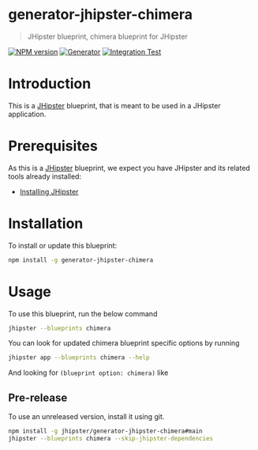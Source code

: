 # generator-jhipster-chimera

> JHipster blueprint, chimera blueprint for JHipster

[![NPM version][npm-image]][npm-url]
[![Generator][github-generator-image]][github-generator-url]
[![Integration Test][github-integration-image]][github-integration-url]

# Introduction

This is a [JHipster](https://www.jhipster.tech/) blueprint, that is meant to be used in a JHipster application.

# Prerequisites

As this is a [JHipster](https://www.jhipster.tech/) blueprint, we expect you have JHipster and its related tools already installed:

- [Installing JHipster](https://www.jhipster.tech/installation/)

# Installation

To install or update this blueprint:

```bash
npm install -g generator-jhipster-chimera
```

# Usage

To use this blueprint, run the below command

```bash
jhipster --blueprints chimera
```

You can look for updated chimera blueprint specific options by running

```bash
jhipster app --blueprints chimera --help
```

And looking for `(blueprint option: chimera)` like

## Pre-release

To use an unreleased version, install it using git.

```bash
npm install -g jhipster/generator-jhipster-chimera#main
jhipster --blueprints chimera --skip-jhipster-dependencies
```

[npm-image]: https://img.shields.io/npm/v/generator-jhipster-chimera.svg
[npm-url]: https://npmjs.org/package/generator-jhipster-chimera
[github-generator-image]: https://github.com/jhipster/generator-jhipster-chimera/actions/workflows/generator.yml/badge.svg
[github-generator-url]: https://github.com/jhipster/generator-jhipster-chimera/actions/workflows/generator.yml
[github-integration-image]: https://github.com/jhipster/generator-jhipster-chimera/actions/workflows/integration.yml/badge.svg
[github-integration-url]: https://github.com/jhipster/generator-jhipster-chimera/actions/workflows/integration.yml
